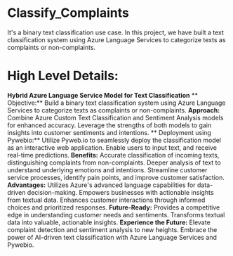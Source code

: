 # Classify_Complaints
It's a binary text classification use case. In this project, we have built a text classification system using Azure Language Services to categorize texts as complaints or non-complaints.

# High Level Details:

**Hybrid Azure Language Service Model for Text Classification**
** Objective:** Build a binary text classification system using Azure Language Services to categorize texts as complaints or non-complaints.
**Approach:**
      Combine Azure Custom Text Classification and Sentiment Analysis models for enhanced accuracy.
      Leverage the strengths of both models to gain insights into customer sentiments and intentions.
** Deployment using Pywebio:**
      Utilize Pyweb.io to seamlessly deploy the classification model as an interactive web application.
      Enable users to input text, and receive real-time predictions.
**Benefits:**
      Accurate classification of incoming texts, distinguishing complaints from non-complaints.
      Deeper analysis of text to understand underlying emotions and intentions.
      Streamline customer service processes, identify pain points, and improve customer satisfaction.
**Advantages:**
      Utilizes Azure's advanced language capabilities for data-driven decision-making.
      Empowers businesses with actionable insights from textual data.
      Enhances customer interactions through informed choices and prioritized responses.
**Future-Ready:**
      Provides a competitive edge in understanding customer needs and sentiments.
      Transforms textual data into valuable, actionable insights.
**Experience the Future:**
      Elevate complaint detection and sentiment analysis to new heights.
        Embrace the power of AI-driven text classification with Azure Language Services and Pywebio.
